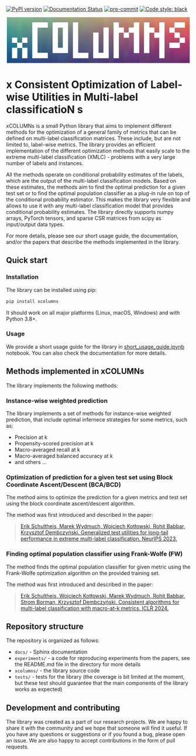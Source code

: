 [![PyPI version](https://badge.fury.io/py/xcolumns.svg)](https://badge.fury.io/py/xcolumns)
[![Documentation Status](https://readthedocs.org/projects/xcolumns/badge/?version=latest)](https://xcolumns.readthedocs.io/en/latest/?badge=latest)
[![pre-commit](https://img.shields.io/badge/pre--commit-enabled-brightgreen?logo=pre-commit&logoColor=white)](https://pre-commit.com/)
[![Code style: black](https://img.shields.io/badge/code%20style-black-000000.svg)](https://github.com/psf/black)


<p align="center">
  <img src="https://raw.githubusercontent.com/mwydmuch/xCOLUMNs/master/docs/_static/xCOLUMNs_logo.png" width="500px"/>
</p>

# x **Consistent Optimization of Label-wise Utilities in Multi-label classificatioN** s

xCOLUMNs is a small Python library that aims to implement different methods for the optimization of a general family of
metrics that can be defined on multi-label classification matrices.
These include, but are not limited to, label-wise metrics.
The library provides an efficient implementation of the different optimization methods that easily scale to the extreme multi-label classification (XMLC) - problems with a very large number of labels and instances.

All the methods operate on conditional probability estimates of the labels, which are the output of the multi-label classification models.
Based on these estimates, the methods aim to find the optimal prediction for a given test set or to find the optimal population classifier as a plug-in rule on top of the conditional probability estimator.
This makes the library very flexible and allows to use it with any multi-label classification model that provides conditional probability estimates.
The library directly supports numpy arrays, PyTorch tensors, and sparse CSR matrices from scipy as input/output data types.

For more details, please see our short usage guide, the documentation, and/or the papers that describe the methods implemented in the library.


## Quick start

### Installation

The library can be installed using pip:
```sh
pip install xcolumns
```
It should work on all major platforms (Linux, macOS, Windows) and with Python 3.8+.


### Usage

We provide a short usage guide for the library in [short_usage_guide.ipynb](https://github.com/mwydmuch/xCOLUMNs/blob/master/short_usage_guide.ipynb) notebook.
You can also check the documentation for more details.


## Methods implemented in xCOLUMNs

The library implements the following methods:

### Instance-wise weighted prediction

The library implements a set of methods for instance-wise weighted prediction, that include optimal infernece strategies for some metrics, such as:
- Precision at k
- Propensity-scored precision at k
- Macro-averaged recall at k
- Macro-averaged balanced accuracy at k
- and others ...

### Optimization of prediction for a given test set using Block Coordinate Ascent/Descent (BCA/BCD)

The method aims to optimize the prediction for a given metrics and test set using the block coordinate ascent/descent algorithm.

The method was first introduced and described in the paper:
> [Erik Schultheis, Marek Wydmuch, Wojciech Kotłowski, Rohit Babbar, Krzysztof Dembczyński. Generalized test utilities for long-tail performance in extreme multi-label classification. NeurIPS 2023.](https://arxiv.org/abs/2311.05081)

### Finding optimal population classifier using Frank-Wolfe (FW)

The method finds the optimal population classifier for given metric using the Frank-Wolfe optimization algorithm on the provided training set.

The method was first introduced and described in the paper:
> [Erik Schultheis, Wojciech Kotłowski, Marek Wydmuch, Rohit Babbar, Strom Borman, Krzysztof Dembczyński. Consistent algorithms for multi-label classification with macro-at-k metrics. ICLR 2024.](https://arxiv.org/abs/2401.16594)


## Repository structure

The repository is organized as follows:
- `docs/` - Sphinx documentation
- `experiments/` - a code for reproducing experiments from the papers, see the README.md file in the directory for more details
- `xcolumns/` - the library source code
- `tests/` - tests for the library (the coverage is bit limited at the moment, but these test should guarantee that the main components of the library works as expected)


## Development and contributing

The library was created as a part of our research projects.
We are happy to share it with the community and we hope that someone will find it useful.
If you have any questions or suggestions or if you found a bug, please open an issue.
We are also happy to accept contributions in the form of pull requests.
